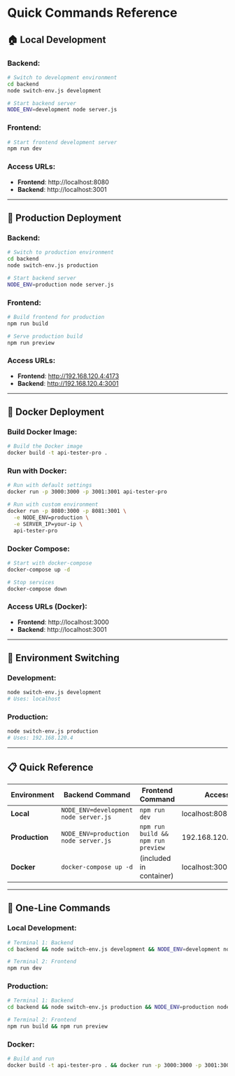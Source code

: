 # Quick Commands Reference

## 🏠 **Local Development**

### **Backend:**
```bash
# Switch to development environment
cd backend
node switch-env.js development

# Start backend server
NODE_ENV=development node server.js
```

### **Frontend:**
```bash
# Start frontend development server
npm run dev
```

### **Access URLs:**
- **Frontend**: http://localhost:8080
- **Backend**: http://localhost:3001

---

## 🏢 **Production Deployment**

### **Backend:**
```bash
# Switch to production environment
cd backend
node switch-env.js production

# Start backend server
NODE_ENV=production node server.js
```

### **Frontend:**
```bash
# Build frontend for production
npm run build

# Serve production build
npm run preview
```

### **Access URLs:**
- **Frontend**: http://192.168.120.4:4173
- **Backend**: http://192.168.120.4:3001

---

## 🐳 **Docker Deployment**

### **Build Docker Image:**
```bash
# Build the Docker image
docker build -t api-tester-pro .
```

### **Run with Docker:**
```bash
# Run with default settings
docker run -p 3000:3000 -p 3001:3001 api-tester-pro

# Run with custom environment
docker run -p 8080:3000 -p 8081:3001 \
  -e NODE_ENV=production \
  -e SERVER_IP=your-ip \
  api-tester-pro
```

### **Docker Compose:**
```bash
# Start with docker-compose
docker-compose up -d

# Stop services
docker-compose down
```

### **Access URLs (Docker):**
- **Frontend**: http://localhost:3000
- **Backend**: http://localhost:3001

---

## 🔧 **Environment Switching**

### **Development:**
```bash
node switch-env.js development
# Uses: localhost
```

### **Production:**
```bash
node switch-env.js production
# Uses: 192.168.120.4
```

---

## 📋 **Quick Reference**

| Environment | Backend Command | Frontend Command | Access |
|-------------|----------------|------------------|---------|
| **Local** | `NODE_ENV=development node server.js` | `npm run dev` | localhost:8080 |
| **Production** | `NODE_ENV=production node server.js` | `npm run build && npm run preview` | 192.168.120.4:4173 |
| **Docker** | `docker-compose up -d` | (included in container) | localhost:3000 |

---

## 🚀 **One-Line Commands**

### **Local Development:**
```bash
# Terminal 1: Backend
cd backend && node switch-env.js development && NODE_ENV=development node server.js

# Terminal 2: Frontend
npm run dev
```

### **Production:**
```bash
# Terminal 1: Backend
cd backend && node switch-env.js production && NODE_ENV=production node server.js

# Terminal 2: Frontend
npm run build && npm run preview
```

### **Docker:**
```bash
# Build and run
docker build -t api-tester-pro . && docker run -p 3000:3000 -p 3001:3001 api-tester-pro
``` 